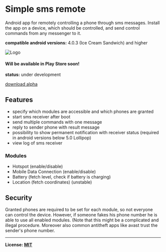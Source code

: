 # Simple sms remote 
Android app for remotely controlling a phone through sms messages.
Install the app on a device, which should be controlled, and send control commands from any messenger to it.

**compatible android versions:** 4.0.3 (Ice Cream Sandwich) and higher

![Logo](https://raw.githubusercontent.com/tranquvis/SimpleSmsRemote/master/.github/logo.png)

#### Will be available in Play Store soon!
**status:** under development

[download alpha](https://raw.githubusercontent.com/tranquvis/SimpleSmsRemote/master/app/app-release-alpha-0.5.apk)

## Features
* specify which modules are accessible and which phones are granted
* start sms receiver after boot
* send multiple commands with one message
* reply to sender phone with result message 
* possibility to show permanent notification with receiver status (required in android versions below 5.0 Lollipop)
* view log of sms receiver

### Modules
* Hotspot (enable/disable)
* Mobile Data Connection (enable/disable)
* Battery (fetch level, check if battery is charging)
* Location (fetch coordinates) (unstable)

## Security
Granted phones are required to be set for each module, so not everyone can control the device.
However, if someone fakes his phone number he is able to use all enabled modules. (Note that this might be a complicated and illegal procedure. Moreover also common antitheft apps like avast trust the sender's phone number.

***
**License: [MIT](LICENSE)**

